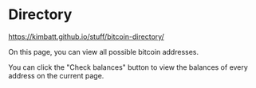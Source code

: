 # Directory

https://kimbatt.github.io/stuff/bitcoin-directory/

On this page, you can view all possible bitcoin addresses.  

You can click the "Check balances" button to view the balances of every address on the current page.
